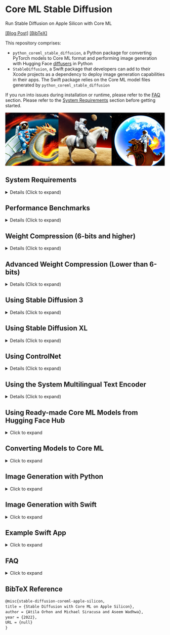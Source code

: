 # Core ML Stable Diffusion

Run Stable Diffusion on Apple Silicon with Core ML

[\[Blog Post\]](https://machinelearning.apple.com/research/stable-diffusion-coreml-apple-silicon) [\[BibTeX\]](#bibtex)


This repository comprises:

- `python_coreml_stable_diffusion`, a Python package for converting PyTorch models to Core ML format and performing image generation with Hugging Face [diffusers](https://github.com/huggingface/diffusers) in Python
- `StableDiffusion`, a Swift package that developers can add to their Xcode projects as a dependency to deploy image generation capabilities in their apps. The Swift package relies on the Core ML model files generated by `python_coreml_stable_diffusion`

If you run into issues during installation or runtime, please refer to the [FAQ](#faq) section. Please refer to the [System Requirements](#system-requirements) section before getting started.

<img src="assets/readme_reel.png">

## <a name="system-requirements"></a> System Requirements

<details>
  <summary> Details (Click to expand) </summary>

Model Conversion:

 macOS  | Python | coremltools |
:------:|:------:|:-----------:|
  13.1  | 3.8    |    7.0      |

Project Build:

  macOS | Xcode | Swift |
:------:|:-----:|:-----:|
  13.1  | 14.3  |  5.8  |

Target Device Runtime:

  macOS | iPadOS, iOS |
:------:|:-----------:|
  13.1  |     16.2    |

Target Device Runtime ([With Memory Improvements](#compression-6-bits-and-higher)):

  macOS | iPadOS, iOS |
:------:|:-----------:|
  14.0  |     17.0    |

Target Device Hardware Generation:

  Mac   |  iPad   | iPhone  |
:------:|:-------:|:-------:|
   M1   |   M1    |  A14    |

</details>


## <a name="performance-benchmark"></a> Performance Benchmarks

<details>
  <summary> Details (Click to expand) </summary>


[`stabilityai/stable-diffusion-2-1-base`](https://huggingface.co/apple/coreml-stable-diffusion-2-1-base) (512x512)



|        Device         | `--compute-unit`| `--attention-implementation` | End-to-End Latency (s) | Diffusion Speed (iter/s) |
| --------------------- | --------------- | ---------------------------- | ---------------------- | ------------------------ |
| iPhone 12 Mini        | `CPU_AND_NE`    |      `SPLIT_EINSUM_V2`       |      18.5*             |        1.44              |
| iPhone 12 Pro Max     | `CPU_AND_NE`    |      `SPLIT_EINSUM_V2`       |      15.4              |        1.45              |
| iPhone 13             | `CPU_AND_NE`    |      `SPLIT_EINSUM_V2`       |      10.8*             |        2.53              |
| iPhone 13 Pro Max     | `CPU_AND_NE`    |      `SPLIT_EINSUM_V2`       |      10.4              |        2.55              |
| iPhone 14             | `CPU_AND_NE`    |      `SPLIT_EINSUM_V2`       |      8.6               |        2.57              |
| iPhone 14 Pro Max     | `CPU_AND_NE`    |      `SPLIT_EINSUM_V2`       |      7.9               |        2.69              |
| iPad Pro (M1)         | `CPU_AND_NE`    |      `SPLIT_EINSUM_V2`       |      11.2              |        2.19              |
| iPad Pro (M2)         | `CPU_AND_NE`    |      `SPLIT_EINSUM_V2`       |      7.0               |        3.07              |

<details>
  <summary> Details (Click to expand) </summary>

- This benchmark was conducted by Apple and Hugging Face using public beta versions of iOS 17.0, iPadOS 17.0 and macOS 14.0 Seed 8 in August 2023.
- The performance data was collected using the `benchmark` branch of the [Diffusers app](https://github.com/huggingface/swift-coreml-diffusers)
- Swift code is not fully optimized, introducing up to ~10% overhead unrelated to Core ML model execution.
- The median latency value across 5 back-to-back end-to-end executions are reported
- The image generation procedure follows the standard configuration: 20 inference steps, 512x512 output image resolution, 77 text token sequence length, classifier-free guidance (batch size of 2 for unet).
- The actual prompt length does not impact performance because the Core ML model is converted with a static shape that computes the forward pass for all of the 77 elements (`tokenizer.model_max_length`) in the text token sequence regardless of the actual length of the input text.
- Weights are compressed to 6 bit precision. Please refer to [this section](#compression-6-bits-and-higher) for details.
- Activations are in float16 precision for both the GPU and the Neural Engine.
- `*` indicates that the [reduceMemory](https://github.com/apple/ml-stable-diffusion/blob/main/swift/StableDiffusion/pipeline/StableDiffusionPipeline.swift#L91) option was enabled which loads and unloads models just-in-time to avoid memory shortage. This added up to 2 seconds to the end-to-end latency.
- In the benchmark table, we report the best performing `--compute-unit` and `--attention-implementation` values per device. The former does not modify the Core ML model and can be applied during runtime. The latter modifies the Core ML model. Note that the best performing compute unit is model version and hardware-specific.
- Note that the performance optimizations in this repository (e.g. `--attention-implementation`) are generally applicable to Transformers and not customized to Stable Diffusion. Better performance may be observed upon custom kernel tuning. Therefore, these numbers do not represent **peak** HW capability.
- Performance may vary across different versions of Stable Diffusion due to architecture changes in the model itself. Each reported number is specific to the model version mentioned in that context.
- Performance may vary due to factors like increased system load from other applications or suboptimal device thermal state.

</details>


[`stabilityai/stable-diffusion-xl-base-1.0-ios`](https://huggingface.co/apple/coreml-stable-diffusion-xl-base-ios) (768x768)

|        Device         | `--compute-unit`| `--attention-implementation` | End-to-End Latency (s) | Diffusion Speed (iter/s) |
| --------------------- | --------------- | ---------------------------- | ---------------------- | ------------------------ |
| iPhone 12 Pro         | `CPU_AND_NE`    |      `SPLIT_EINSUM`          |            116*        |        0.50              |
| iPhone 13 Pro Max     | `CPU_AND_NE`    |      `SPLIT_EINSUM`          |            86*         |        0.68              |
| iPhone 14 Pro Max     | `CPU_AND_NE`    |      `SPLIT_EINSUM`          |            77*         |        0.83              |
| iPhone 15 Pro Max     | `CPU_AND_NE`    |      `SPLIT_EINSUM`          |            31          |        0.85              |
| iPad Pro (M1)         | `CPU_AND_NE`    |      `SPLIT_EINSUM`          |            36          |        0.69              |
| iPad Pro (M2)         | `CPU_AND_NE`    |      `SPLIT_EINSUM`          |            27          |        0.98              |

<details>
  <summary> Details (Click to expand) </summary>

- This benchmark was conducted by Apple and Hugging Face using iOS 17.0.2 and iPadOS 17.0.2 in September 2023.
- The performance data was collected using the `benchmark` branch of the [Diffusers app](https://github.com/huggingface/swift-coreml-diffusers)
- The median latency value across 5 back-to-back end-to-end executions are reported
- The image generation procedure follows this configuration: 20 inference steps, 768x768 output image resolution, 77 text token sequence length, classifier-free guidance (batch size of 2 for unet).
- `Unet.mlmodelc` is compressed to 4.04 bit precision following the [Mixed-Bit Palettization](#compression-lower-than-6-bits) algorithm recipe published [here](https://huggingface.co/apple/coreml-stable-diffusion-mixed-bit-palettization/blob/main/recipes/stabilityai-stable-diffusion-xl-base-1.0_palettization_recipe.json)
- All models except for `Unet.mlmodelc` are compressed to 16 bit precision
- [madebyollin/sdxl-vae-fp16-fix](https://huggingface.co/madebyollin/sdxl-vae-fp16-fix) by [@madebyollin](https://github.com/madebyollin) was used as the source PyTorch model for `VAEDecoder.mlmodelc` in order to enable float16 weight and activation quantization for the VAE model.
- `--attention-implementation SPLIT_EINSUM` is chosen in lieu of `SPLIT_EINSUM_V2` due to the prohibitively long compilation time of the latter
- `*` indicates that the [reduceMemory](https://github.com/apple/ml-stable-diffusion/blob/main/swift/StableDiffusion/pipeline/StableDiffusionPipeline.swift#L91) option was enabled which loads and unloads models just-in-time to avoid memory shortage. This added significant overhead to the end-to-end latency. Note that end-to-end latency difference between `iPad Pro (M1)` and `iPhone 13 Pro Max` despite identical diffusion speed.
- The actual prompt length does not impact performance because the Core ML model is converted with a static shape that computes the forward pass for all of the 77 elements (`tokenizer.model_max_length`) in the text token sequence regardless of the actual length of the input text.
- In the benchmark table, we report the best performing `--compute-unit` and `--attention-implementation` values per device. The former does not modify the Core ML model and can be applied during runtime. The latter modifies the Core ML model. Note that the best performing compute unit is model version and hardware-specific.
- Note that the performance optimizations in this repository (e.g. `--attention-implementation`) are generally applicable to Transformers and not customized to Stable Diffusion. Better performance may be observed upon custom kernel tuning. Therefore, these numbers do not represent **peak** HW capability.
- Performance may vary across different versions of Stable Diffusion due to architecture changes in the model itself. Each reported number is specific to the model version mentioned in that context.
- Performance may vary due to factors like increased system load from other applications or suboptimal device thermal state.


</details>



[`stabilityai/stable-diffusion-xl-base-1.0`](https://huggingface.co/apple/coreml-stable-diffusion-xl-base) (1024x1024)

|        Device         | `--compute-unit`| `--attention-implementation` | End-to-End Latency (s) | Diffusion Speed (iter/s) |
| --------------------- | --------------- | ---------------------------- | ---------------------- | ------------------------ |
| MacBook Pro (M1 Max)  | `CPU_AND_GPU`   |      `ORIGINAL`              |      46                |        0.46              |
| MacBook Pro (M2 Max)  | `CPU_AND_GPU`   |      `ORIGINAL`              |      37                |        0.57              |
| Mac Studio (M1 Ultra) | `CPU_AND_GPU`   |      `ORIGINAL`              |      25                |        0.89              |
| Mac Studio (M2 Ultra) | `CPU_AND_GPU`   |      `ORIGINAL`              |      20                |        1.11              |

<details>
  <summary> Details (Click to expand) </summary>

- This benchmark was conducted by Apple and Hugging Face using public beta versions of iOS 17.0, iPadOS 17.0 and macOS 14.0 in July 2023.
- The performance data was collected by running the `StableDiffusion` Swift pipeline.
- The median latency value across 3 back-to-back end-to-end executions are reported
- The image generation procedure follows the standard configuration: 20 inference steps, 1024x1024 output image resolution, classifier-free guidance (batch size of 2 for unet).
- Weights and activations are in float16 precision
- Performance may vary across different versions of Stable Diffusion due to architecture changes in the model itself. Each reported number is specific to the model version mentioned in that context.
- Performance may vary due to factors like increased system load from other applications or suboptimal device thermal state. Given these factors, we do not report sub-second variance in latency.

</details>
</details>


## <a name="compression-6-bits-and-higher"></a> Weight Compression (6-bits and higher)

<details>
  <summary> Details (Click to expand) </summary>

coremltools-7.0 supports advanced weight compression techniques for [pruning](https://coremltools.readme.io/v7.0/docs/pruning), [palettization](https://coremltools.readme.io/v7.0/docs/palettization-overview) and [linear 8-bit quantization](https://coremltools.readme.io/v7.0/docs/quantization-aware-training). For these techniques, `coremltools.optimize.torch.*` includes APIs that require fine-tuning to maintain accuracy at higher compression rates whereas `coremltools.optimize.coreml.*` includes APIs that are applied post-training and are data-free.

We demonstrate how data-free [post-training palettization](https://coremltools.readme.io/v7.0/docs/post-training-palettization) implemented in `coremltools.optimize.coreml.palettize_weights` enables us to achieve greatly improved performance for Stable Diffusion on mobile devices. This API implements the [Fast Exact k-Means](https://arxiv.org/abs/1701.07204) algorithm for optimal weight clustering which yields more accurate palettes. Using `--quantize-nbits {2,4,6,8}` during [conversion](#converting-models-to-coreml) is going to apply this compression to the unet and text_encoder models.

For best results, we recommend [training-time palettization](https://coremltools.readme.io/v7.0/docs/training-time-palettization): `coremltools.optimize.torch.palettization.DKMPalettizer` if fine-tuning your model is feasible. This API implements the [Differentiable k-Means (DKM)](https://machinelearning.apple.com/research/differentiable-k-means) learned palettization algorithm. In this exercise, we stick to post-training palettization for the sake of simplicity and ease of reproducibility.

The Neural Engine is capable of accelerating models with low-bit palettization: 1, 2, 4, 6 or 8 bits. With iOS 17 and macOS 14, compressed weights for Core ML models can be just-in-time decompressed during runtime (as opposed to ahead-of-time decompression upon load) to match the precision of activation tensors. This yields significant memory savings and enables models to run on devices with smaller RAM (e.g. iPhone 12 Mini). In addition, compressed weights are faster to fetch from memory which reduces the latency of memory bandwidth-bound layers. The just-in-time decompression behavior depends on the compute unit, layer type and hardware generation.

| Weight Precision | `--compute-unit`   | [`stabilityai/stable-diffusion-2-1-base`](https://huggingface.co/apple/coreml-stable-diffusion-2-1-base) generating *"a high quality photo of a surfing dog"* |
| :---------------:| :----------------: | ------------------------------------------------------  |
| 6-bit            | cpuAndNeuralEngine | <img src="assets/palette6_cpuandne_readmereel.png"> |
| 16-bit           | cpuAndNeuralEngine | <img src="assets/float16_cpuandne_readmereel.png">  |
| 16-bit           | cpuAndGPU          | <img src="assets/float16_gpu_readmereel.png"> |

Note that there are minor differences across 16-bit (float16) and 6-bit results. These differences are comparable to the differences across float16 and float32 or differences across compute units as exemplified above. We recommend a minimum of 6 bits for palettizing Stable Diffusion. Smaller number of bits (1, 2 and 4) will require either fine-tuning or advanced palettization techniques such as [MBP](#compression-lower-than-6-bits).

Resources:
- [Core ML Tools Docs: Optimizing Models](https://coremltools.readme.io/v7.0/docs/optimizing-models)
- [WWDC23 Session Video: Use Core ML Tools for machine learning model compression](https://developer.apple.com/videos/play/wwdc2023/10047)

</details>

## <a name="compression-lower-than-6-bits"></a> Advanced Weight Compression (Lower than 6-bits)

<details>
  <summary> Details (Click to expand) </summary>

This section describes an advanced compression algorithm called [Mixed-Bit Palettization (MBP)](https://huggingface.co/blog/stable-diffusion-xl-coreml#what-is-mixed-bit-palettization) built on top of the [Post-Training Weight Palettization tools](https://apple.github.io/coremltools/docs-guides/source/post-training-palettization.html) and using the [Weights Metadata API](https://apple.github.io/coremltools/docs-guides/source/mlmodel-utilities.html#get-weights-metadata) from [coremltools](https://github.com/apple/coremltools).

MBP builds a per-layer "palettization recipe" by picking a suitable number of bits among the Neural Engine supported bit-widths of 1, 2, 4, 6 and 8 in order to achieve the minimum average bit-width while maintaining a desired level of signal strength. The signal strength is measured by comparing the compressed model's output to that of the original float16 model. Given the same random seed and text prompts, PSNR between denoised latents is computed. The compression rate will depend on the model version as well as the tolerance for signal loss (drop in PSNR) since this algorithm is adaptive.

| 3.41-bit | 4.50-bit | 6.55-bit | 16-bit (original) |
| :-------:| :-------:| :-------:| :----------------:|
| <img src="assets/mbp/a_high_quality_photo_of_a_surfing_dog.7667.final_3.41-bits.png"> | <img src="assets/mbp/a_high_quality_photo_of_a_surfing_dog.7667.final_4.50-bits.png">  | <img src="assets/mbp/a_high_quality_photo_of_a_surfing_dog.7667.final_6.55-bits.png"> | <img src="assets/mbp/a_high_quality_photo_of_a_surfing_dog.7667.final_float16_original.png"> |


For example, the original float16 [stabilityai/stable-diffusion-xl-base-1.0](https://huggingface.co/stabilityai/stable-diffusion-xl-base-1.0) model has an ~82 dB signal strength. Naively applying [linear 8-bit quantization](https://coremltools.readme.io/docs/data-free-quantization) to the Unet model drops the signal to ~65 dB. Instead, applying MBP yields an average of 2.81-bits quantization while maintaining a signal strength of ~67 dB. This technique generally yields better results compared to using `--quantize-nbits` during model conversion but requires a "pre-analysis" run that takes up to a few hours on a single GPU (`mps` or `cuda`).

Here is the signal strength (PSNR in dB) versus model size reduction (% of float16 size) for `stabilityai/stable-diffusion-xl-base-1.0`. The `{1,2,4,6,8}-bit` curves are generated by progresssively palettizing more layers using a palette with fixed number of bits. The layers were ordered in ascending order of their isolated impact to end-to-end signal strength so the cumulative compression's impact is delayed as much as possible. The mixed-bit curve is based on falling back to a higher number of bits as soon as a layer's isolated impact to end-to-end signal integrity drops below a threshold. Note that all curves based on palettization outperform linear 8-bit quantization at the same model size except for 1-bit.

<img src="assets/mbp/stabilityai_stable-diffusion-xl-base-1.0_psnr_vs_size.png" width="640">

Here are the steps for applying this technique on another model version:

**Step 1:** Run the pre-analysis script to generate "recipes" with varying signal strength:

```python
python -m python_coreml_stable_diffusion.mixed_bit_compression_pre_analysis --model-version <model-version> -o <output-dir>
```

For popular base models, you may find the pre-computed pre-analysis results [here](https://huggingface.co/apple/coreml-stable-diffusion-mixed-bit-palettization/tree/main/recipes). Fine-tuned models models are likely to honor the recipes of their corresponding base models but this is untested.


**Step 2:** The resulting JSON file from Step 1 will list "baselines", e.g.:

```json
{
  "model_version": "stabilityai/stable-diffusion-xl-base-1.0",
  "baselines": {
    "original": 82.2,
    "linear_8bit": 66.025,
    "recipe_6.55_bit_mixedpalette": 79.9,
    "recipe_5.52_bit_mixedpalette": 78.2,
    "recipe_4.89_bit_mixedpalette": 76.8,
    "recipe_4.41_bit_mixedpalette": 75.5,
    "recipe_4.04_bit_mixedpalette": 73.2,
    "recipe_3.67_bit_mixedpalette": 72.2,
    "recipe_3.32_bit_mixedpalette": 71.4,
    "recipe_3.19_bit_mixedpalette": 70.4,
    "recipe_3.08_bit_mixedpalette": 69.6,
    "recipe_2.98_bit_mixedpalette": 68.6,
    "recipe_2.90_bit_mixedpalette": 67.8,
    "recipe_2.83_bit_mixedpalette": 67.0,
    "recipe_2.71_bit_mixedpalette": 66.3
  },
}
```

Among these baselines, select a recipe based on your desired signal strength. We recommend palettizing to ~4 bits depending on the use case even if the signal integrity for lower bit values are higher than the linear 8-bit quantization baseline.

Finally, apply the selected recipe to the float16 Core ML model as follows:

```python
python -m python_coreml_stable_diffusion.mixed_bit_compression_apply --mlpackage-path <path-to-float16-unet-mlpackage> -o <output-dir> --pre-analysis-json-path <path-to--pre-analysis-json> --selected-recipe <selected-recipe-string-key>
```

An example `<selected-recipe-string-key>` would be `"recipe_4.50_bit_mixedpalette"` which achieves an average of 4.50-bits compression (compressed from ~5.2GB to ~1.46GB for SDXL). Please note that signal strength does not directly map to image-text alignment. Always verify that your MBP-compressed model variant is accurately generating images for your test prompts.

</details>


## <a name="using-stable-diffusion-3"></a> Using Stable Diffusion 3

<details>
  <summary> Details (Click to expand) </summary>

### Model Conversion

Stable Diffusion 3 uses some new and some old models to run. For the text encoders, the conversion can be done using a similar command as before with the `--sd3-version` flag.

```bash
python -m python_coreml_stable_diffusion.torch2coreml --model-version stabilityai/stable-diffusion-3-medium --bundle-resources-for-swift-cli --convert-text-encoder --sd3-version -o <output-dir>
```

For the new models (MMDiT, a new VAE with 16 channels, and the T5 text encoder), there are a number of new CLI flags that utilize the [DiffusionKit](https://www.github.com/argmaxinc/DiffusionKit) repo:

- `--sd3-version`: Indicates to the converter to treat this as a Stable Diffusion 3 model
- `--convert-mmdit`: Convert the MMDiT model
- `--convert-vae-decoder`: Convert the new VAE model (this will use the 16 channel version if --sd3-version is set)
- `--include-t5`: Downloads and includes a pre-converted T5 text encoder in the conversion

e.g.:
```bash
python -m python_coreml_stable_diffusion.torch2coreml --model-version stabilityai/stable-diffusion-3-medium --bundle-resources-for-swift-cli --convert-vae-decoder --convert-mmdit  --include-t5 --sd3-version -o <output-dir>
```

To convert the full pipeline with at 1024x1024 resolution, the following command may be used:

```bash
python -m python_coreml_stable_diffusion.torch2coreml --model-version stabilityai/stable-diffusion-3-medium --bundle-resources-for-swift-cli --convert-text-encoder --convert-vae-decoder --convert-mmdit --include-t5 --sd3-version --latent-h 128 --latent-w 128 -o <output-dir>
```

Keep in mind that the MMDiT model is quite large and will require increasingly more memory and time to convert as the latent resolution increases.

Also note that currently the MMDiT model requires fp32 and therefore only supports `CPU_AND_GPU` compute units and `ORIGINAL` attention implementation (the default for this pipeline).

### Swift Inference

Swift inference for Stable Diffusion 3 is similar to the previous versions. The only difference is that the `--sd3` flag should be used to indicate that the model is a Stable Diffusion 3 model.

```bash
swift run StableDiffusionSample <prompt> --resource-path <output-mlpackages-directory/Resources> --output-path <output-dir> --compute-units cpuAndGPU --sd3
```

### Python MLX Inference

Python inference is supported via the [MLX](https://github.com/ml-explore) backend in [DiffusionKit](https://www.github.com/argmaxinc/DiffusionKit). The following command can be used to generate images using Stable Diffusion 3:

```bash
diffusionkit-cli --prompt "a photo of a cat" --output-path </path/to/output/image.png> --seed 0 -w16 -a16
```

Some notable optional arguments:

- For image-to-image, use --image-path (path to input image) and --denoise (value between 0. and 1.)
- T5 text embeddings, use --t5
- For different resolutions, use --height and --width

</details>

## <a name="using-stable-diffusion-xl"></a> Using Stable Diffusion XL

<details>
  <summary> Details (Click to expand) </summary>

### Model Conversion

e.g.:

```bash
python -m python_coreml_stable_diffusion.torch2coreml --convert-unet --convert-vae-decoder --convert-text-encoder --xl-version --model-version stabilityai/stable-diffusion-xl-base-1.0 --refiner-version stabilityai/stable-diffusion-xl-refiner-1.0 --bundle-resources-for-swift-cli --attention-implementation {ORIGINAL,SPLIT_EINSUM} -o <output-dir>
```

- `--xl-version`: Additional argument to pass to the conversion script when specifying an XL model
- `--refiner-version`: Additional argument to pass to the conversion script when specifying an XL refiner model, required for ["Ensemble of Expert Denoisers"](https://huggingface.co/docs/diffusers/main/en/api/pipelines/stable_diffusion/stable_diffusion_xl#1-ensemble-of-expert-denoisers) inference.
- `--attention-implementation`: `ORIGINAL` is recommended for `cpuAndGPU` for deployment on Mac
- `--attention-implementation`: `SPLIT_EINSUM` is recommended for `cpuAndNeuralEngine` for deployment on iPhone & iPad
- `--attention-implementation`: `SPLIT_EINSUM_V2` is not recommended for Stable Diffusion XL because of prohibitively long compilation time
- **Tip:** Adding `--latent-h 96 --latent-w 96` is recommended for iOS and iPadOS deployment which leads to 768x768 generation as opposed to the default 1024x1024.
- **Tip:** Due to known float16 overflow issues in the original Stable Diffusion XL VAE, [the model conversion script enforces float32 precision](https://github.com/apple/ml-stable-diffusion/blob/main/python_coreml_stable_diffusion/torch2coreml.py#L486). Using a custom VAE version such as [madebyollin/sdxl-vae-fp16-fix](https://huggingface.co/madebyollin/sdxl-vae-fp16-fix) by [@madebyollin](https://github.com/madebyollin) via `--custom-vae-version madebyollin/sdxl-vae-fp16-fix` will restore the default float16 precision for VAE.

### Swift Inference

```bash
swift run StableDiffusionSample <prompt> --resource-path <output-mlpackages-directory/Resources> --output-path <output-dir> --compute-units {cpuAndGPU,cpuAndNeuralEngine} --xl
```
- Only the `base` model is required, `refiner` model is optional and will be used by default if provided in the resource directory
- ControlNet for XL is not yet supported

### Python Inference

```bash
python -m python_coreml_stable_diffusion.pipeline --prompt <prompt> --compute-unit {CPU_AND_GPU,CPU_AND_NE} -o <output-dir> -i <output-mlpackages-directory/Resources> --model-version stabilityai/stable-diffusion-xl-base-1.0
```
- `refiner` model is not yet supported
- ControlNet for XL is not yet supported

</details>

## <a name="using-controlnet"></a> Using ControlNet

<details>
  <summary> Details (Click to expand) </summary>

Example results using the prompt *"a high quality photo of a surfing dog"* conditioned on the scribble (leftmost):

<img src="assets/controlnet_readme_reel.png">

[ControlNet](https://huggingface.co/lllyasviel/ControlNet) allows users to condition image generation with Stable Diffusion on signals such as edge maps, depth maps, segmentation maps, scribbles and pose. Thanks to [@ryu38's contribution](https://github.com/apple/ml-stable-diffusion/pull/153), both the Python CLI and the Swift package support ControlNet models. Please refer to [this section](#converting-models-to-coreml) for details on setting up Stable Diffusion with ControlNet.

Note that ControlNet is not yet supported for Stable Diffusion XL.

</details>

## <a name="system-multilingual-text-encoder"></a> Using the System Multilingual Text Encoder

<details>
  <summary> Details (Click to expand) </summary>

With iOS 17 and macOS 14, `NaturalLanguage` framework introduced the [NLContextualEmbedding](https://developer.apple.com/documentation/naturallanguage/nlcontextualembedding) which provides Transformer-based textual embeddings for Latin (20 languages), Cyrillic (4 languages) and CJK (3 languages) scripts. The WWDC23 session titled [Explore Natural Language multilingual models](https://developer.apple.com/videos/play/wwdc2023/10042) demonstrated how this powerful new model can be used by developers to train downstream tasks such as multilingual image generation with Stable Diffusion.

The code to reproduce this demo workflow is made available in this repository. There are several ways in which this workflow can be implemented. Here is an example:

**Step 1:** Curate an image-text dataset with the desired languages.

**Step 2:** Pre-compute the NLContextualEmbedding values and replace the text strings with these embedding vectors in your dataset.

**Step 3:** Fine-tune a base model from Hugging Face Hub that is compatible with the [StableDiffusionPipeline](https://huggingface.co/docs/diffusers/api/pipelines/stable_diffusion/overview) by using your new dataset and replacing the default text_encoder with your pre-computed NLContextualEmbedding values.

**Step 4:** In order to be able to swap the text_encoder of a base model without training new layers, the base model's `text_encoder.hidden_size` must match that of NLContextualEmbedding. If it doesn't, you will need to train a linear projection layer to map between the two dimensionalities. After fine-tuning, this linear layer should be converted to CoreML as follows:

```shell
python -m python_coreml_stable_diffusion.multilingual_projection --input-path <path-to-projection-torchscript> --output-dir <output-dir>
```

The command above will yield a `MultilingualTextEncoderProjection.mlmodelc` file under `--output-dir` and this should be colocated with the rest of the Core ML model assets that were generated through `--bundle-resources-for-swift-cli`.

**Step 5:** The multilingual system text encoder can now be invoked by setting `useMultilingualTextEncoder` to true when initializing a pipeline or setting `--use-multilingual-text-encoder` in the CLI. Note that the model assets are distributed over-the-air so the first invocation will trigger asset downloads which is less than 100MB.


Resources:
- [WWDC23 Session Video: Explore Natural Language multilingual models](https://developer.apple.com/videos/play/wwdc2023/10042)
- [NLContextualEmbedding API Documentation](https://developer.apple.com/documentation/naturallanguage/nlcontextualembedding)

</details>

## <a name="using-converted-weights"></a> Using Ready-made Core ML Models from Hugging Face Hub

<details>
  <summary> Click to expand </summary>

🤗 Hugging Face ran the [conversion procedure](#converting-models-to-coreml) on the following models and made the Core ML weights publicly available on the Hub. If you would like to convert a version of Stable Diffusion that is not already available on the Hub, please refer to the [Converting Models to Core ML](#converting-models-to-core-ml).

* 6-bit quantized models (suitable for iOS 17 and macOS 14):
  - [`CompVis/stable-diffusion-v1-4`](https://huggingface.co/apple/coreml-stable-diffusion-1-4-palettized)
  - [`runwayml/stable-diffusion-v1-5`](https://huggingface.co/apple/coreml-stable-diffusion-v1-5-palettized)
  - [`stabilityai/stable-diffusion-2-base`](https://huggingface.co/apple/coreml-stable-diffusion-2-base-palettized)
  - [`stabilityai/stable-diffusion-2-1-base`](https://huggingface.co/apple/coreml-stable-diffusion-2-1-base-palettized)

* Mixed-bit quantized models
- [`stabilityai/stable-diffusion-xl-base-1.0`](https://huggingface.co/apple/coreml-stable-diffusion-mixed-bit-palettization)
- [`stabilityai/stable-diffusion-xl-base-1.0-ios`](https://huggingface.co/apple/coreml-stable-diffusion-xl-base-ios)

* Uncompressed models:
  - [`CompVis/stable-diffusion-v1-4`](https://huggingface.co/apple/coreml-stable-diffusion-v1-4)
  - [`runwayml/stable-diffusion-v1-5`](https://huggingface.co/apple/coreml-stable-diffusion-v1-5)
  - [`stabilityai/stable-diffusion-2-base`](https://huggingface.co/apple/coreml-stable-diffusion-2-base)
  - [`stabilityai/stable-diffusion-2-1-base`](https://huggingface.co/apple/coreml-stable-diffusion-2-1-base)
  - [`stabilityai/stable-diffusion-xl-base-1.0`](https://huggingface.co/apple/coreml-stable-diffusion-xl-base)
  - [`stabilityai/stable-diffusion-xl-{base+refiner}-1.0`](https://huggingface.co/apple/coreml-stable-diffusion-xl-base-with-refiner)

If you want to use any of those models you may download the weights and proceed to [generate images with Python](#image-generation-with-python) or [Swift](#image-generation-with-swift).

There are several variants in each model repository. You may clone the whole repos using `git` and `git lfs` to download all variants, or selectively download the ones you need.

To clone the repos using `git`, please follow this process:

**Step 1:** Install the `git lfs` extension for your system.

`git lfs` stores large files outside the main git repo, and it downloads them from the appropriate server after you clone or checkout. It is available in most package managers, check [the installation page](https://git-lfs.com) for details.

**Step 2:** Enable `git lfs` by running this command once:

```bash
git lfs install
```

**Step 3:** Use `git clone` to download a copy of the repo that includes all model variants. For Stable Diffusion version 1.4, you'd issue the following command in your terminal:

```bash
git clone https://huggingface.co/apple/coreml-stable-diffusion-v1-4
```

If you prefer to download specific variants instead of cloning the repos, you can use the `huggingface_hub` Python library. For example, to do generation in Python using the `ORIGINAL` attention implementation (read [this section](#converting-models-to-core-ml) for details), you could use the following helper code:

```Python
from huggingface_hub import snapshot_download
from pathlib import Path

repo_id = "apple/coreml-stable-diffusion-v1-4"
variant = "original/packages"

model_path = Path("./models") / (repo_id.split("/")[-1] + "_" + variant.replace("/", "_"))
snapshot_download(repo_id, allow_patterns=f"{variant}/*", local_dir=model_path, local_dir_use_symlinks=False)
print(f"Model downloaded at {model_path}")
```

`model_path` would be the path in your local filesystem where the checkpoint was saved. Please, refer to [this post](https://huggingface.co/blog/diffusers-coreml) for additional details.

</details>

## <a name="converting-models-to-coreml"></a> Converting Models to Core ML

<details>
  <summary> Click to expand </summary>

**Step 1:** Create a Python environment and install dependencies:

```bash
conda create -n coreml_stable_diffusion python=3.8 -y
conda activate coreml_stable_diffusion
cd /path/to/cloned/ml-stable-diffusion/repository
pip install -e .
```

**Step 2:** Log in to or register for your [Hugging Face account](https://huggingface.co), generate a [User Access Token](https://huggingface.co/settings/tokens) and use this token to set up Hugging Face API access by running `huggingface-cli login` in a Terminal window.

**Step 3:** Navigate to the version of Stable Diffusion that you would like to use on [Hugging Face Hub](https://huggingface.co/models?search=stable-diffusion) and accept its Terms of Use. The default model version is [CompVis/stable-diffusion-v1-4](https://huggingface.co/CompVis/stable-diffusion-v1-4). The model version may be changed by the user as described in the next step.

**Step 4:** Execute the following command from the Terminal to generate Core ML model files (`.mlpackage`)

```shell
python -m python_coreml_stable_diffusion.torch2coreml --convert-unet --convert-text-encoder --convert-vae-decoder --convert-safety-checker --model-version <model-version-string-from-hub> -o <output-mlpackages-directory>
```

**WARNING:** This command will download several GB worth of PyTorch checkpoints from Hugging Face. Please ensure that you are on Wi-Fi and have enough disk space.

This generally takes 15-20 minutes on an M1 MacBook Pro. Upon successful execution, the 4 neural network models that comprise Stable Diffusion will have been converted from PyTorch to Core ML (`.mlpackage`) and saved into the specified `<output-mlpackages-directory>`. Some additional notable arguments:

- `--model-version`: The model version name as published on the [Hugging Face Hub](https://huggingface.co/models?search=stable-diffusion)

- `--refiner-version`: The refiner version name as published on the [Hugging Face Hub](https://huggingface.co/models?search=stable-diffusion). This is optional and if specified, this argument will convert and bundle the refiner unet alongside the model unet.

- `--bundle-resources-for-swift-cli`: Compiles all 4 models and bundles them along with necessary resources for text tokenization into `<output-mlpackages-directory>/Resources` which should provided as input to the Swift package. This flag is not necessary for the diffusers-based Python pipeline. [However using these compiled models in Python will significantly speed up inference](https://apple.github.io/coremltools/docs-guides/source/model-prediction.html#why-use-a-compiled-model).

- `--quantize-nbits`: Quantizes the weights of unet and text_encoder models down to 2, 4, 6 or 8 bits using a globally optimal k-means clustering algorithm. By default all models are weight-quantized to 16 bits even if this argument is not specified. Please refer to [this section](#compression-6-bits-and-higher for details and further guidance on weight compression.

- `--chunk-unet`: Splits the Unet model in two approximately equal chunks (each with less than 1GB of weights) for mobile-friendly deployment. This is **required** for Neural Engine deployment on iOS and iPadOS if weights are not quantized to 6-bits or less (`--quantize-nbits {2,4,6}`). This is not required for macOS. Swift CLI is able to consume both the chunked and regular versions of the Unet model but prioritizes the former. Note that chunked unet is not compatible with the Python pipeline because Python pipeline is intended for macOS only.

- `--attention-implementation`: Defaults to `SPLIT_EINSUM` which is the implementation described in [Deploying Transformers on the Apple Neural Engine](https://machinelearning.apple.com/research/neural-engine-transformers). `--attention-implementation SPLIT_EINSUM_V2` yields 10-30% improvement for mobile devices, still targeting the Neural Engine. `--attention-implementation ORIGINAL` will switch to an alternative implementation that should be used for CPU or GPU deployment on some Mac devices. Please refer to the [Performance Benchmark](#performance-benchmark) section for further guidance.

- `--check-output-correctness`: Compares original PyTorch model's outputs to final Core ML model's outputs. This flag increases RAM consumption significantly so it is recommended only for debugging purposes.

- `--convert-controlnet`: Converts ControlNet models specified after this option. This can also convert multiple models if you specify like `--convert-controlnet lllyasviel/sd-controlnet-mlsd lllyasviel/sd-controlnet-depth`.

- `--unet-support-controlnet`: enables a converted UNet model to receive additional inputs from ControlNet. This is required for generating image with using ControlNet and saved with a different name, `*_control-unet.mlpackage`, distinct from normal UNet. On the other hand, this UNet model can not work without ControlNet. Please use normal UNet for just txt2img.

- `--convert-vae-encoder`: not required for text-to-image applications. Required for image-to-image applications in order to map the input image to the latent space.

</details>

## <a name="image-generation-with-python"></a> Image Generation with Python

<details>
  <summary> Click to expand </summary>

Run text-to-image generation using the example Python pipeline based on [diffusers](https://github.com/huggingface/diffusers):

```shell
python -m python_coreml_stable_diffusion.pipeline --prompt "a photo of an astronaut riding a horse on mars" -i <core-ml-model-directory> -o </path/to/output/image> --compute-unit ALL --seed 93
```
Please refer to the help menu for all available arguments: `python -m python_coreml_stable_diffusion.pipeline -h`. Some notable arguments:

- `-i`: Should point to the `-o` directory from Step 4 of [Converting Models to Core ML](#converting-models-to-coreml) section from above. If you specified `--bundle-resources-for-swift-cli` during conversion, then use the resulting `Resources` folder (which holds the compiled `.mlmodelc` files). [The compiled models load much faster after first use](https://apple.github.io/coremltools/docs-guides/source/model-prediction.html#why-use-a-compiled-model).
- `--model-version`: If you overrode the default model version while converting models to Core ML, you will need to specify the same model version here.
- `--compute-unit`: Note that the most performant compute unit for this particular implementation may differ across different hardware. `CPU_AND_GPU` or `CPU_AND_NE` may be faster than `ALL`. Please refer to the [Performance Benchmark](#performance-benchmark) section for further guidance.
- `--scheduler`: If you would like to experiment with different schedulers, you may specify it here. For available options, please see the help menu. You may also specify a custom number of inference steps by `--num-inference-steps` which defaults to 50.
- `--controlnet`: ControlNet models specified with this option are used in image generation. Use this option in the format `--controlnet lllyasviel/sd-controlnet-mlsd lllyasviel/sd-controlnet-depth` and make sure to use `--controlnet-inputs` in conjunction.
- `--controlnet-inputs`: Image inputs corresponding to each ControlNet model. Please provide image paths in same order as models in `--controlnet`, for example: `--controlnet-inputs image_mlsd image_depth`.

</details>

## <a name="image-gen-swift"></a> Image Generation with Swift

<details>
  <summary> Click to expand </summary>

### Example CLI Usage
```shell
swift run StableDiffusionSample "a photo of an astronaut riding a horse on mars" --resource-path <output-mlpackages-directory>/Resources/ --seed 93 --output-path </path/to/output/image>
```
The output will be named based on the prompt and random seed:
e.g. `</path/to/output/image>/a_photo_of_an_astronaut_riding_a_horse_on_mars.93.final.png`

Please use the `--help` flag to learn about batched generation and more.

### Example Library Usage

```swift
import StableDiffusion
...
let pipeline = try StableDiffusionPipeline(resourcesAt: resourceURL)
pipeline.loadResources()
let image = try pipeline.generateImages(prompt: prompt, seed: seed).first
```
On iOS, the `reduceMemory` option should be set to `true` when constructing `StableDiffusionPipeline`

### Swift Package Details

This Swift package contains two products:

- `StableDiffusion` library
- `StableDiffusionSample` command-line tool

Both of these products require the Core ML models and tokenization resources to be supplied. When specifying resources via a directory path that directory must contain the following:

- `TextEncoder.mlmodelc` or `TextEncoder2.mlmodelc (text embedding model)
- `Unet.mlmodelc` or `UnetChunk1.mlmodelc` & `UnetChunk2.mlmodelc` (denoising autoencoder model)
- `VAEDecoder.mlmodelc` (image decoder model)
- `vocab.json` (tokenizer vocabulary file)
- `merges.text` (merges for byte pair encoding file)

Optionally, for image2image, in-painting, or similar:

- `VAEEncoder.mlmodelc` (image encoder model) 

Optionally, it may also include the safety checker model that some versions of Stable Diffusion include:

- `SafetyChecker.mlmodelc`

Optionally, for the SDXL refiner:

- `UnetRefiner.mlmodelc` (refiner unet model) 

Optionally, for ControlNet:

- `ControlledUNet.mlmodelc` or `ControlledUnetChunk1.mlmodelc` & `ControlledUnetChunk2.mlmodelc` (enabled to receive ControlNet values)
- `controlnet/` (directory containing ControlNet models)
  - `LllyasvielSdControlnetMlsd.mlmodelc` (for example, from lllyasviel/sd-controlnet-mlsd)
  - `LllyasvielSdControlnetDepth.mlmodelc` (for example, from lllyasviel/sd-controlnet-depth)
  - Other models you converted

Note that the chunked version of Unet is checked for first. Only if it is not present will the full `Unet.mlmodelc` be loaded. Chunking is required for iOS and iPadOS and not necessary for macOS.

</details>

## <a name="swift-app"></a> Example Swift App

<details>
  <summary> Click to expand </summary>

🤗 Hugging Face created an [open-source demo app](https://github.com/huggingface/swift-coreml-diffusers) on top of this library. It's written in native Swift and Swift UI, and runs on macOS, iOS and iPadOS. You can use the code as a starting point for your app, or to see how to integrate this library in your own projects.

Hugging Face has made the app [available in the Mac App Store](https://apps.apple.com/app/diffusers/id1666309574?mt=12).

</details>


##  <a name="faq"></a> FAQ

<details>
  <summary> Click to expand </summary>
<details>


<summary> <b> Q1: </b> <code> ERROR: Failed building wheel for tokenizers or error: can't find Rust compiler </code> </summary>

<b> A1: </b> Please review this [potential solution](https://github.com/huggingface/transformers/issues/2831#issuecomment-592724471).
</details>


<details>
<summary> <b> Q2: </b> <code> RuntimeError: {NSLocalizedDescription = "Error computing NN outputs." </code> </summary>

<b> A2: </b> There are many potential causes for this error. In this context, it is highly likely to be encountered when your system is under increased memory pressure from other applications. Reducing memory utilization of other applications is likely to help alleviate the issue.
</details>

<details>
<summary> <b> <a name="low-mem-conversion"></a> Q3: </b> My Mac has 8GB RAM and I am converting models to Core ML using the example command. The process is getting killed because of memory issues. How do I fix this issue? </summary>

<b> A3: </b>  In order to minimize the memory impact of the model conversion process, please execute the following command instead:

```bash
python -m python_coreml_stable_diffusion.torch2coreml --convert-vae-encoder --model-version <model-version-string-from-hub> -o <output-mlpackages-directory> && \
python -m python_coreml_stable_diffusion.torch2coreml --convert-vae-decoder --model-version <model-version-string-from-hub> -o <output-mlpackages-directory> && \
python -m python_coreml_stable_diffusion.torch2coreml --convert-unet --model-version <model-version-string-from-hub> -o <output-mlpackages-directory> && \
python -m python_coreml_stable_diffusion.torch2coreml --convert-text-encoder --model-version <model-version-string-from-hub> -o <output-mlpackages-directory> && \
python -m python_coreml_stable_diffusion.torch2coreml --convert-safety-checker --model-version <model-version-string-from-hub> -o <output-mlpackages-directory> &&
```

If you need `--chunk-unet`, you may do so in yet another independent command which will reuse the previously exported Unet model and simply chunk it in place:

```bash
python -m python_coreml_stable_diffusion.torch2coreml --convert-unet --chunk-unet -o <output-mlpackages-directory>
```

</details>

<details>
<summary> <b> Q4: </b> My Mac has 8GB RAM, should image generation work on my machine? </summary>

<b> A4: </b> Yes! Especially the `--compute-unit CPU_AND_NE` option should work under reasonable system load from other applications. Note that part of the [Example Results](#example-results) were generated using an M2 MacBook Air with 8GB RAM.
</details>

<details>
<summary> <b> Q5: </b> Every time I generate an image using the Python pipeline, loading all the Core ML models takes 2-3 minutes. Is this expected? </summary>

<b> A5: </b> Both `.mlpackage` and `.mlmodelc` models are compiled (also known as "model preparation" in Core ML terms) upon first load when a specific compute unit is specified. `.mlpackage` does not cache this compiled asset so each model load retriggers this compilation which may take up to a few minutes. On the other hand, `.mlmodelc` files do cache this compiled asset and non-first load times are reduced to just a few seconds.

In order to benefit from compilation caching, you may use the `.mlmodelc` assets instead of `.mlpackage` assets in both Swift (default) and Python (possible thanks to [@lopez-hector](https://github.com/lopez-hector)'s [contribution](https://github.com/apple/ml-stable-diffusion/commit/f3a212491cf531dd88493c89ad3d98d016db407f)) image generation pipelines.


</details>


<details>
<summary> <b> <a name="q-mobile-app"></a> Q6: </b> I want to deploy <code>StableDiffusion</code>, the Swift package, in my mobile app. What should I be aware of? </summary>

<b> A6: </b>The [Image Generation with Swift](#image-gen-swift) section describes the minimum SDK and OS versions as well as the device models supported by this package. We recommend carefully testing the package on the device with the least amount of RAM available among your deployment targets.

The image generation process in `StableDiffusion` can yield over 2 GB of peak memory during runtime depending on the compute units selected.  On iPadOS, we recommend using `.cpuAndNeuralEngine` in your configuration and the `reduceMemory` option when constructing a `StableDiffusionPipeline` to minimize memory pressure.

If your app crashes during image generation, consider adding the [Increased Memory Limit](https://developer.apple.com/documentation/bundleresources/entitlements/com_apple_developer_kernel_increased-memory-limit) capability to inform the system that some of your app’s core features may perform better by exceeding the default app memory limit on supported devices.
 
On iOS, depending on the iPhone model, Stable Diffusion model versions, selected compute units, system load and design of your app, this may still not be sufficient to keep your apps peak memory under the limit. Please remember, because the device shares memory between apps and iOS processes, one app using too much memory can compromise the user experience across the whole device.

We **strongly recommend** compressing your models following the recipes in [Advanced Weight Compression (Lower than 6-bits)](#compression-lower-than-6-bits) for iOS deployment. This reduces the peak RAM usage by up to 75% (from 16-bit to 4-bit) while preserving model output quality.

</details>

<details>
<summary> <b> Q7: </b> How do I generate images with different resolutions using the same Core ML models? </summary>

<b> A7: </b> The current version of `python_coreml_stable_diffusion` does not support single-model multi-resolution out of the box. However, developers may fork this project and leverage the [flexible shapes](https://coremltools.readme.io/docs/flexible-inputs) support from coremltools to extend the `torch2coreml` script by using `coremltools.EnumeratedShapes`. Note that, while the `text_encoder` is agnostic to the image resolution, the inputs and outputs of `vae_decoder` and `unet` models are dependent on the desired image resolution.
</details>

<details>
<summary> <b> Q8: </b> Are the Core ML and PyTorch generated images going to be identical? </summary>

<b> A8: </b> If desired, the generated images across PyTorch and Core ML can be made approximately identical. However, it is not guaranteed by default. There are several factors that might lead to different images across PyTorch and Core ML:


  <b> 1. Random Number Generator Behavior </b>

  The main source of potentially different results across PyTorch and Core ML is the Random Number Generator ([RNG](https://en.wikipedia.org/wiki/Random_number_generation)) behavior. PyTorch and Numpy have different sources of randomness. `python_coreml_stable_diffusion` generally relies on Numpy for RNG (e.g. latents initialization) and `StableDiffusion` Swift Library reproduces this RNG behavior by default. However, PyTorch-based pipelines such as Hugging Face `diffusers` relies on PyTorch's RNG behavior. Thanks to @liuliu's [contributions](https://github.com/apple/ml-stable-diffusion/pull/124), one can match the PyTorch (CPU/GPU) RNG behavior in Swift by specifying `--rng torch/cuda` which selects the `torchRNG/cudaRNG` mode.

  <b> 2. PyTorch </b>

  *"Completely reproducible results are not guaranteed across PyTorch releases, individual commits, or different platforms. Furthermore, results may not be reproducible between CPU and GPU executions, even when using identical seeds."* ([source](https://pytorch.org/docs/stable/notes/randomness.html#reproducibility)).

  <b> 3. Model Function Drift During Conversion </b>

  The difference in outputs across corresponding PyTorch and Core ML models is a potential cause. The signal integrity is tested during the conversion process (enabled via `--check-output-correctness` argument to  `python_coreml_stable_diffusion.torch2coreml`) and it is verified to be above a minimum [PSNR](https://en.wikipedia.org/wiki/Peak_signal-to-noise_ratio) value as tested on random inputs. Note that this is simply a sanity check and does not guarantee this minimum PSNR across all possible inputs. Furthermore, the results are not guaranteed to be identical when executing the same Core ML models across different compute units. This is not expected to be a major source of difference as the sample visual results indicate in [this section](#compression-6-bits-and-higher).

  <b> 4. Weights and Activations Data Type </b>

  When quantizing models from float32 to lower-precision data types such as float16, the generated images are [known to vary slightly](https://lambdalabs.com/blog/inference-benchmark-stable-diffusion) in semantics even when using the same PyTorch model. Core ML models generated by coremltools have float16 weights and activations by default [unless explicitly overridden](https://github.com/apple/coremltools/blob/main/coremltools/converters/_converters_entry.py#L256). This is not expected to be a major source of difference.

</details>

<details>
<summary> <b> Q9: </b> The model files are very large, how do I avoid a large binary for my App? </summary>

<b> A9: </b> The recommended option is to prompt the user to download these assets upon first launch of the app. This keeps the app binary size independent of the Core ML models being deployed. Disclosing the size of the download to the user is extremely important as there could be data charges or storage impact that the user might not be comfortable with.

</details>

<details>
<summary> <b> Q10: </b>  <code> `Could not initialize NNPACK! Reason: Unsupported hardware`  </code> </summary>

<b> A10: </b> This warning is safe to ignore in the context of this repository.

</details>

<details>
<summary> <b> Q11: </b>  <code> TracerWarning: Converting a tensor to a Python boolean might cause the trace to be incorrect </code> </summary>

<b> A11: </b> This warning is safe to ignore in the context of this repository.
</details>

<details>
<summary> <b> Q12: </b>  <code> UserWarning: resource_tracker: There appear to be 1 leaked semaphore objects to clean up at shutdown </code> </summary>

<b> A12: </b> If this warning is printed right after <code> zsh: killed     python -m python_coreml_stable_diffusion.torch2coreml ... </code>, then it is highly likely that your Mac has run out of memory while converting models to Core ML. Please see [Q3](#low-mem-conversion) from above for the solution.

</details>

</details>

</details>

## <a name="bibtex"></a> BibTeX Reference

```latex
@misc{stable-diffusion-coreml-apple-silicon,
title = {Stable Diffusion with Core ML on Apple Silicon},
author = {Atila Orhon and Michael Siracusa and Aseem Wadhwa},
year = {2022},
URL = {null}
}
```

